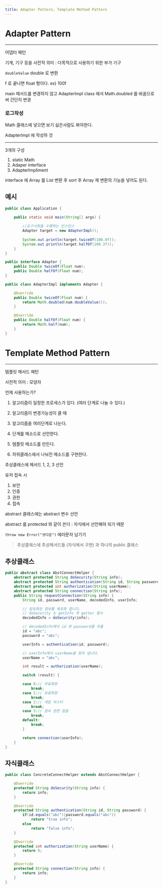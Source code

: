 ```yaml
---
title: Adapter Pattern, Template Method Pattern
---
```


# Adapter Pattern

---

어댑터 패턴

기계, 기구 등을 사전적 의미 : 다목적으로 사용하기 위한 부가 기구

`doubleValue` double 로 변환

f 로 끝나면 float 형이다. ex) 100f

main 메서드를 변경하지 않고 AdapterImpl class 에서 Math.doubled 를 바꿈으로써 간단히 변경

### 로그작성

Math 클래스에 넣으면 보기 싫은사람도 봐야한다.

AdapterImpl 에 작성하 것

---

3개의 구성

1. static Math
2. Adaper interface
3. AdapterImpliment

interface 에 Array 를 List 변환 후 sort 후 Array 재 변환의 기능을 넣어도 된다.

## 예시

```java
public class Application {
	
	public static void main(String[] args) {

		//요구사항을 수행하는 인스턴스
		Adapter target = new AdapterImpl();
		
		System.out.println(target.twiceOf(100.0f));
		System.out.println(target.halfOf(100.3f));	
	}	
}
```

```java
public interface Adapter {
	public Double twiceOf(Float num);
	public Double halfOf(Float num);	
}
```

```java
public class AdapterImpl implements Adapter {

	@Override
	public Double twiceOf(Float num) {
		return Math.doubled(num.doubleValue());
	}

	@Override
	public Double halfOf(Float num) {
		return Math.half(num);
	}
}
```

# Template Method Pattern

---

템플릿 메서드 패턴

사전적 의미 : 모양자

언제 사용하는가?

1. 알고리즘이 일정한 프로세스가 있다. (여러 단계로 나눌 수 있다.)
2. 알고리즘이 변경가능성이 클 때

1. 알고리즘을 여러단계로 나눈다.
2. 단계를 메소드로 선언한다.
3. 템플릿 메소드를 만든다.
4. 하위클래스에서 나눠진 메소드를 구현한다.

추상클래스에 메서드 1, 2, 3 선언

유저 접속 시 

1. 보안
2. 인증
3. 권한
4. 접속

abstract 클래스에는 abstract 변수 선언

abstract 를 protected 와 같이 쓴다 : 자식에서 선언해야 되기 때문

`throw new Error("셧다운")` 에러문자 남기기

> 추상클래스에 추상메서드들 (자식에서 구현) 과 하나의 public 클래스

## 추상클래스

```java
public abstract class AbstConnectHelper {
	abstract protected String doSecurity(String info);
	abstract protected String authentication(String id, String password);
	abstract protected int authorization(String userName);
	abstract protected String connection(String info);
	public String requestConnection(String info) {
		String id, password, userName, decodedInfo, userInfo;

		// 암호화된 정보를 복호화 합니다.
		// doSecurity 는 getInfo 즉 getter 함수
		decodedInfo = doSecurity(info);

		// decodedInfo에서 id 와 password를 추출
		id = "abc";
		password = "abc";

		userInfo = authentication(id, password);

		// userInfo에서 userName을 찾아 냅니다.
		userName = "abc";

		int result = authorization(userName);

		switch (result) {

		case 0:// 무료회원
			break;
		case 1:// 유료회원
			break;
		case 2:// 게임 마스터
			break;
		case 3:// 접속 권한 없음
			break;
		default:
			break;
		}

		return connection(userInfo);
	}
}
```
## 자식클래스
```java
public class ConcreteConnectHelper extends AbstConnectHelper {

	@Override
	protected String doSecurity(String info) {
		return info;
	}

	@Override
	protected String authentication(String id, String password) {
		if(id.equals("abc")|password.equals("abc"))
			return "true info";
		else
			return "false info";
	}

	@Override
	protected int authorization(String userName) {
		return 0;
	}

	@Override
	protected String connection(String info) {
		return info;
	}
}
```

